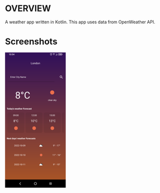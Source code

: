# OVERVIEW
A weather app written in Kotlin. This app uses data from OpenWeather API.

# Screenshots
<p float="left">
  <img src="images/device-2022-10-08-105450.png" width="200">
</p>
